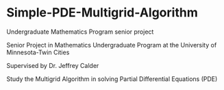 # Simple-PDE-Multigrid-Algorithm
Undergraduate Mathematics Program senior project

Senior Project in Mathematics Undergraduate Program at the University of Minnesota-Twin Cities

Supervised by Dr. Jeffrey Calder

Study the Multigrid Algorithm in solving Partial Differential Equations (PDE)
